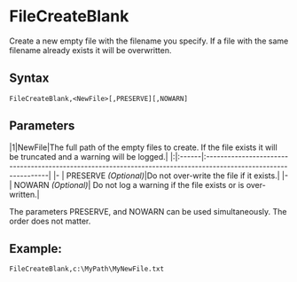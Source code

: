 # FileCreateBlank #

Create a new empty file with the filename you specify. If a file with the same filename already exists it will be overwritten.

## Syntax ##
```
FileCreateBlank,<NewFile>[,PRESERVE][,NOWARN] 
```

## Parameters ##
|1|NewFile|The full path of the empty files to create. If the file exists it will be truncated and a warning will be logged.|
|:|:------|:----------------------------------------------------------------------------------------------------------------|
|- | PRESERVE _(Optional)_|Do not over-write the file if it exists.|
|- | NOWARN _(Optional)_| Do not log a warning if the file exists or is over-written.|

The parameters PRESERVE, and NOWARN can be used simultaneously. The order does not matter.

## Example: ##
```
FileCreateBlank,c:\MyPath\MyNewFile.txt
```